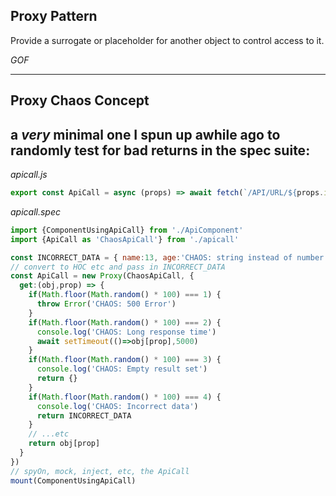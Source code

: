 ## Proxy Pattern ##

Provide a surrogate or placeholder for another object to control access to it.

*GOF*

---
## Proxy Chaos Concept ##

a *_very_* minimal one I spun up awhile ago to randomly test for bad returns in the spec suite:
---
_apicall.js_
```javascript
export const ApiCall = async (props) => await fetch(`/API/URL/${props.id}/${props.whatnot}`)
```
_apicall.spec_
```javascript
import {ComponentUsingApiCall} from './ApiComponent'
import {ApiCall as 'ChaosApiCall'} from './apicall'

const INCORRECT_DATA = { name:13, age:'CHAOS: string instead of number'}
// convert to HOC etc and pass in INCORRECT_DATA
const ApiCall = new Proxy(ChaosApiCall, {
  get:(obj,prop) => {
    if(Math.floor(Math.random() * 100) === 1) {
      throw Error('CHAOS: 500 Error')
    }
    if(Math.floor(Math.random() * 100) === 2) {
      console.log('CHAOS: Long response time')
      await setTimeout(()=>obj[prop],5000)
    }
    if(Math.floor(Math.random() * 100) === 3) {
      console.log('CHAOS: Empty result set')
      return {}
    }
    if(Math.floor(Math.random() * 100) === 4) {
      console.log('CHAOS: Incorrect data')
      return INCORRECT_DATA
    }
    // ...etc
    return obj[prop]
  }
})
// spyOn, mock, inject, etc, the ApiCall
mount(ComponentUsingApiCall)
```